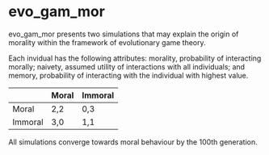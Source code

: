 # evo_gam_mor
evo_gam_mor presents two simulations that may explain the origin of morality within the framework of evolutionary game theory. 

Each invidual has the following attributes: morality, probability of interacting morally; naivety, assumed utility of interactions with all individuals; and memory, probability of interacting with the individual with highest value.



|         | Moral | Immoral |
|---------|-------|---------|
| Moral   | 2,2   | 0,3     |
| Immoral | 3,0   | 1,1     |


All simulations converge towards moral behaviour by the 100th generation.
